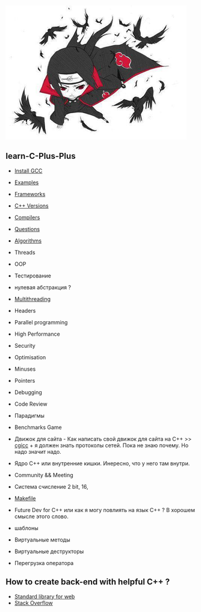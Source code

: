 ![image](img/build-itachi.png)

## learn-C-Plus-Plus

* [Install GCC](md/first_steps.md)
* [Examples](md/examples.md)
* [Frameworks](md/frameworks.md)
* [C++ Versions](md/versions.md)
* [Compilers](md/compilers.md)
* [Questions](md/questions.md)
* [Algorithms](md/algorithms.md)
* Threads
* OOP
* Тестирование
* нулевая абстракция ?
* [Multithreading](md/multithreading.md)
* Headers
* Parallel programming
* High Performance
* Security
* Optimisation
* Minuses
* Pointers
* Debugging
* Code Review
* Парадигмы
* Benchmarks Game
* Движок для сайта - Как написать свой движок для сайта на C++ >> [cgicc](#) + я должен знать протоколы сетей. Пока не знаю почему. Но надо значит надо.
* Ядро C++ или внутренние кишки. Инересно, что у него там внутри.
* Community && Meeting
* Система счисление 2 bit, 16, 
* [Makefile](https://opensource.com/article/18/8/what-how-makefile)
* Future Dev for C++ или как я могу повлиять на язык C++ ? В хорошем смысле этого слово.

* шаблоны
* Виртуальные методы
* Виртуальные деструкторы
* Перегрузка оператора

## How to create back-end with helpful C++ ?

* [Standard library for web](https://cpp-netlib.org/)
* [Stack Overflow](https://stackoverflow.com/questions/388242/the-definitive-c-book-guide-and-list)